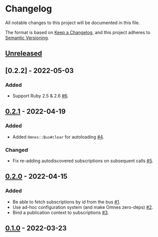 # Changelog
All notable changes to this project will be documented in this file.

The format is based on [Keep a Changelog](https://keepachangelog.com/en/1.0.0/),
and this project adheres to [Semantic Versioning](https://semver.org/spec/v2.0.0.html).

## [Unreleased]

## [0.2.2] - 2022-05-03

### Added
- Support Ruby 2.5 & 2.6 [#6](https://github.com/nebulab/omnes/pull/6).

## [0.2.1] - 2022-04-19

### Added
- Added `Omnes::Bus#clear` for autoloading [#4](https://github.com/nebulab/omnes/pull/4).

### Changed
- Fix re-adding autodiscovered subscriptions on subsequent calls [#5](https://github.com/nebulab/omnes/pull/5).

## [0.2.0] - 2022-04-15

### Added
- Be able to fetch subscriptions by id from the bus [#1](https://github.com/nebulab/omnes/pull/1).
- Use ad-hoc configuration system (and make Omnes zero-deps) [#2](https://github.com/nebulab/omnes/pull/2).
- Bind a publication context to subscriptions [#3](https://github.com/nebulab/omnes/pull/3).

## [0.1.0] - 2022-03-23

[Unreleased]: https://github.com/nebulab/omnes/compare/v0.2.2...HEAD
[0.2.1]: https://github.com/nebulab/omnes/compare/v0.2.1...v0.2.2
[0.2.1]: https://github.com/nebulab/omnes/compare/v0.2.0...v0.2.1
[0.2.0]: https://github.com/nebulab/omnes/compare/v0.1.0...v0.2.0
[0.1.0]: https://github.com/nebulab/omnes/releases/tag/v0.1.0
